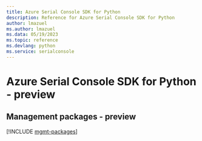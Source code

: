 ```yaml
---
title: Azure Serial Console SDK for Python
description: Reference for Azure Serial Console SDK for Python
author: lmazuel
ms.author: lmazuel
ms.data: 05/19/2023
ms.topic: reference
ms.devlang: python
ms.service: serialconsole
---
```

# Azure Serial Console SDK for Python - preview

## Management packages - preview
[!INCLUDE [mgmt-packages](serial-console-mgmt-index.md)]